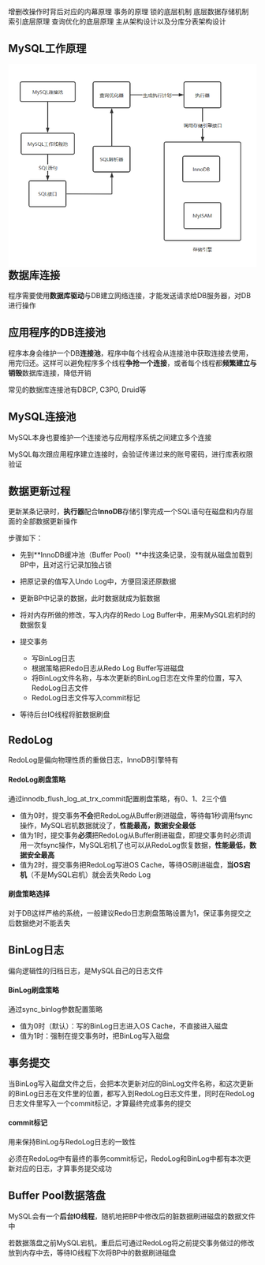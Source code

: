 增删改操作时背后对应的内幕原理
事务的原理
锁的底层机制
底层数据存储机制
索引底层原理
查询优化的底层原理
主从架构设计以及分库分表架构设计



## MySQL工作原理

<img src=".\pic\MySQL工作原理.png" style="zoom: 80%; float: left;" />



## 数据库连接

程序需要使用**数据库驱动**与DB建立网络连接，才能发送请求给DB服务器，对DB进行操作







## 应用程序的DB连接池

程序本身会维护一个DB**连接池**，程序中每个线程会从连接池中获取连接去使用，用完归还。这样可以避免程序多个线程**争抢一个连接**，或者每个线程都**频繁建立与销毁**数据库连接，降低开销

常见的数据库连接池有DBCP, C3P0, Druid等







## MySQL连接池

MySQL本身也要维护一个连接池与应用程序系统之间建立多个连接

MySQL每次跟应用程序建立连接时，会验证传递过来的账号密码，进行库表权限验证







## 数据更新过程

更新某条记录时，**执行器**配合**InnoDB**存储引擎完成一个SQL语句在磁盘和内存层面的全部数据更新操作

步骤如下：

- 先到**InnoDB缓冲池（Buffer Pool）**中找这条记录，没有就从磁盘加载到BP中，且对这行记录加独占锁
- 把原记录的值写入Undo Log中，方便回滚还原数据
- 更新BP中记录的数据，此时数据就成为脏数据
- 将对内存所做的修改，写入内存的Redo Log Buffer中，用来MySQL宕机时的数据恢复
- 提交事务
  - 写BinLog日志
  - 根据策略把Redo日志从Redo Log Buffer写进磁盘
  - 将BinLog文件名称，与本次更新的BinLog日志在文件里的位置，写入RedoLog日志文件
  - RedoLog日志文件写入commit标记

- 等待后台IO线程将脏数据刷盘





## RedoLog

RedoLog是偏向物理性质的重做日志，InnoDB引擎特有



#### RedoLog刷盘策略

通过innodb_flush_log_at_trx_commit配置刷盘策略，有0、1、2三个值

- 值为0时，提交事务**不会**把RedoLog从Buffer刷进磁盘，等待每1秒调用fsync操作，MySQL宕机数据就没了，**性能最高，数据安全最低**
- 值为1时，提交事务**必须**把RedoLog从Buffer刷进磁盘，即提交事务时必须调用一次fsync操作，MySQL宕机了也可以从RedoLog恢复数据，**性能最低，数据安全最高**
- 值为2时，提交事务把RedoLog写进OS Cache，等待OS刷进磁盘，**当OS宕机**（不是MySQL宕机）就会丢失Redo Log



#### 刷盘策略选择

对于DB这样严格的系统，一般建议Redo日志刷盘策略设置为1，保证事务提交之后数据绝对不能丢失







## BinLog日志

偏向逻辑性的归档日志，是MySQL自己的日志文件



#### BinLog刷盘策略

通过sync_binlog参数配置策略

- 值为0时（默认）：写的BinLog日志进入OS Cache，不直接进入磁盘
- 值为1时：强制在提交事务时，把BinLog写入磁盘







## 事务提交

当BinLog写入磁盘文件之后，会把本次更新对应的BinLog文件名称，和这次更新的BinLog日志在文件里的位置，都写入到RedoLog日志文件里，同时在RedoLog日志文件里写入一个commit标记，才算最终完成事务的提交



#### commit标记

用来保持BinLog与RedoLog日志的一致性

必须在RedoLog中有最终的事务commit标记，RedoLog和BinLog中都有本次更新对应的日志，才算事务提交成功







## Buffer Pool数据落盘

MySQL会有一个**后台IO线程**，随机地把BP中修改后的脏数据刷进磁盘的数据文件中

若数据落盘之前MySQL宕机，重启后可通过RedoLog将之前提交事务做过的修改放到内存中去，等待IO线程下次将BP中的数据刷进磁盘

